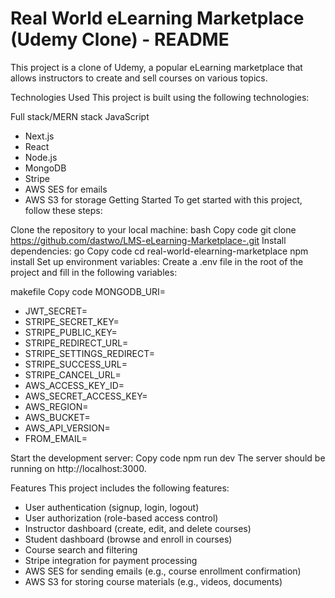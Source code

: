 ﻿# Real World eLearning Marketplace (Udemy Clone) - README
This project is a clone of Udemy, a popular eLearning marketplace that allows instructors to create and sell courses on various topics.

Technologies Used
This project is built using the following technologies:

Full stack/MERN stack JavaScript
- Next.js
- React
- Node.js
- MongoDB
- Stripe
- AWS SES for emails
- AWS S3 for storage
Getting Started
To get started with this project, follow these steps:

Clone the repository to your local machine:
bash
Copy code
git clone https://github.com/dastwo/LMS-eLearning-Marketplace-.git
Install dependencies:
go
Copy code
cd real-world-elearning-marketplace
npm install
Set up environment variables:
Create a .env file in the root of the project and fill in the following variables:

makefile
Copy code
MONGODB_URI=<your MongoDB URI>
- JWT_SECRET=<your JWT secret>
- STRIPE_SECRET_KEY=<your Stripe secret key>
- STRIPE_PUBLIC_KEY=<your Stripe public key>
- STRIPE_REDIRECT_URL=<url address after stripe>
- STRIPE_SETTINGS_REDIRECT=<url address after changing settings>
- STRIPE_SUCCESS_URL=<url address after success payment>
- STRIPE_CANCEL_URL=<url address when cancel>
- AWS_ACCESS_KEY_ID=<your AWS access key ID>
- AWS_SECRET_ACCESS_KEY=<your AWS secret access key>
- AWS_REGION=<your AWS region>
- AWS_BUCKET=<your AWS S3 bucket name>
- AWS_API_VERSION=<your api version of AWS>
- FROM_EMAIL=<your AWS SES email address>
  
Start the development server:
Copy code
npm run dev
The server should be running on http://localhost:3000.

Features
This project includes the following features:

- User authentication (signup, login, logout)
- User authorization (role-based access control)
- Instructor dashboard (create, edit, and delete courses)
- Student dashboard (browse and enroll in courses)
- Course search and filtering
- Stripe integration for payment processing
- AWS SES for sending emails (e.g., course enrollment confirmation)
- AWS S3 for storing course materials (e.g., videos, documents)





